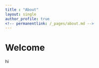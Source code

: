 ```yaml
---
title : "About"
layout: single
author_profile: true
<!-- permanentlink: /_pages/about.md -->
---
```


# Welcome
hi